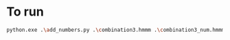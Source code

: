 # To run

```sh
python.exe .\add_numbers.py .\combination3.hmmm .\combination3_num.hmmm; python.exe .\HMMM.py
```